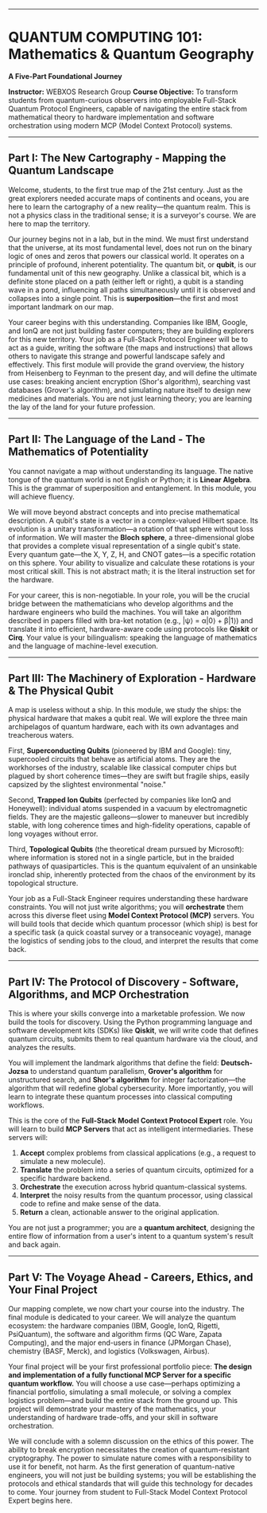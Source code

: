 
***

# **QUANTUM COMPUTING 101: Mathematics & Quantum Geography**
**A Five-Part Foundational Journey**

**Instructor:** WEBXOS Research Group
**Course Objective:** To transform students from quantum-curious observers into employable Full-Stack Quantum Protocol Engineers, capable of navigating the entire stack from mathematical theory to hardware implementation and software orchestration using modern MCP (Model Context Protocol) systems.

---

## **Part I: The New Cartography - Mapping the Quantum Landscape**

Welcome, students, to the first true map of the 21st century. Just as the great explorers needed accurate maps of continents and oceans, you are here to learn the cartography of a new reality—the quantum realm. This is not a physics class in the traditional sense; it is a surveyor's course. We are here to map the territory.

Our journey begins not in a lab, but in the mind. We must first understand that the universe, at its most fundamental level, does not run on the binary logic of ones and zeros that powers our classical world. It operates on a principle of profound, inherent potentiality. The quantum bit, or **qubit**, is our fundamental unit of this new geography. Unlike a classical bit, which is a definite stone placed on a path (either left or right), a qubit is a standing wave in a pond, influencing all paths simultaneously until it is observed and collapses into a single point. This is **superposition**—the first and most important landmark on our map.

Your career begins with this understanding. Companies like IBM, Google, and IonQ are not just building faster computers; they are building explorers for this new territory. Your job as a Full-Stack Protocol Engineer will be to act as a guide, writing the software (the maps and instructions) that allows others to navigate this strange and powerful landscape safely and effectively. This first module will provide the grand overview, the history from Heisenberg to Feynman to the present day, and will define the ultimate use cases: breaking ancient encryption (Shor's algorithm), searching vast databases (Grover's algorithm), and simulating nature itself to design new medicines and materials. You are not just learning theory; you are learning the lay of the land for your future profession.

---

## **Part II: The Language of the Land - The Mathematics of Potentiality**

You cannot navigate a map without understanding its language. The native tongue of the quantum world is not English or Python; it is **Linear Algebra**. This is the grammar of superposition and entanglement. In this module, you will achieve fluency.

We will move beyond abstract concepts and into precise mathematical description. A qubit's state is a vector in a complex-valued Hilbert space. Its evolution is a unitary transformation—a rotation of that sphere without loss of information. We will master the **Bloch sphere**, a three-dimensional globe that provides a complete visual representation of a single qubit's state. Every quantum gate—the X, Y, Z, H, and CNOT gates—is a specific rotation on this sphere. Your ability to visualize and calculate these rotations is your most critical skill. This is not abstract math; it is the literal instruction set for the hardware.

For your career, this is non-negotiable. In your role, you will be the crucial bridge between the mathematicians who develop algorithms and the hardware engineers who build the machines. You will take an algorithm described in papers filled with bra-ket notation (e.g., |ψ⟩ = α|0⟩ + β|1⟩) and translate it into efficient, hardware-aware code using protocols like **Qiskit** or **Cirq**. Your value is your bilingualism: speaking the language of mathematics and the language of machine-level execution.

---

## **Part III: The Machinery of Exploration - Hardware & The Physical Qubit**

A map is useless without a ship. In this module, we study the ships: the physical hardware that makes a qubit real. We will explore the three main archipelagos of quantum hardware, each with its own advantages and treacherous waters.

First, **Superconducting Qubits** (pioneered by IBM and Google): tiny, supercooled circuits that behave as artificial atoms. They are the workhorses of the industry, scalable like classical computer chips but plagued by short coherence times—they are swift but fragile ships, easily capsized by the slightest environmental "noise."

Second, **Trapped Ion Qubits** (perfected by companies like IonQ and Honeywell): individual atoms suspended in a vacuum by electromagnetic fields. They are the majestic galleons—slower to maneuver but incredibly stable, with long coherence times and high-fidelity operations, capable of long voyages without error.

Third, **Topological Qubits** (the theoretical dream pursued by Microsoft): where information is stored not in a single particle, but in the braided pathways of quasiparticles. This is the quantum equivalent of an unsinkable ironclad ship, inherently protected from the chaos of the environment by its topological structure.

Your job as a Full-Stack Engineer requires understanding these hardware constraints. You will not just write algorithms; you will **orchestrate** them across this diverse fleet using **Model Context Protocol (MCP)** servers. You will build tools that decide which quantum processor (which ship) is best for a specific task (a quick coastal survey or a transoceanic voyage), manage the logistics of sending jobs to the cloud, and interpret the results that come back.

---

## **Part IV: The Protocol of Discovery - Software, Algorithms, and MCP Orchestration**

This is where your skills converge into a marketable profession. We now build the tools for discovery. Using the Python programming language and software development kits (SDKs) like **Qiskit**, we will write code that defines quantum circuits, submits them to real quantum hardware via the cloud, and analyzes the results.

You will implement the landmark algorithms that define the field: **Deutsch-Jozsa** to understand quantum parallelism, **Grover's algorithm** for unstructured search, and **Shor's algorithm** for integer factorization—the algorithm that will redefine global cybersecurity. More importantly, you will learn to integrate these quantum processes into classical computing workflows.

This is the core of the **Full-Stack Model Context Protocol Expert** role. You will learn to build **MCP Servers** that act as intelligent intermediaries. These servers will:
1.  **Accept** complex problems from classical applications (e.g., a request to simulate a new molecule).
2.  **Translate** the problem into a series of quantum circuits, optimized for a specific hardware backend.
3.  **Orchestrate** the execution across hybrid quantum-classical systems.
4.  **Interpret** the noisy results from the quantum processor, using classical code to refine and make sense of the data.
5.  **Return** a clean, actionable answer to the original application.

You are not just a programmer; you are a **quantum architect**, designing the entire flow of information from a user's intent to a quantum system's result and back again.

---

## **Part V: The Voyage Ahead - Careers, Ethics, and Your Final Project**

Our mapping complete, we now chart your course into the industry. The final module is dedicated to your career. We will analyze the quantum ecosystem: the hardware companies (IBM, Google, IonQ, Rigetti, PsiQuantum), the software and algorithm firms (QC Ware, Zapata Computing), and the major end-users in finance (JPMorgan Chase), chemistry (BASF, Merck), and logistics (Volkswagen, Airbus).

Your final project will be your first professional portfolio piece: **The design and implementation of a fully functional MCP Server for a specific quantum workflow.** You will choose a use case—perhaps optimizing a financial portfolio, simulating a small molecule, or solving a complex logistics problem—and build the entire stack from the ground up. This project will demonstrate your mastery of the mathematics, your understanding of hardware trade-offs, and your skill in software orchestration.

We will conclude with a solemn discussion on the ethics of this power. The ability to break encryption necessitates the creation of quantum-resistant cryptography. The power to simulate nature comes with a responsibility to use it for benefit, not harm. As the first generation of quantum-native engineers, you will not just be building systems; you will be establishing the protocols and ethical standards that will guide this technology for decades to come. Your journey from student to Full-Stack Model Context Protocol Expert begins here.
